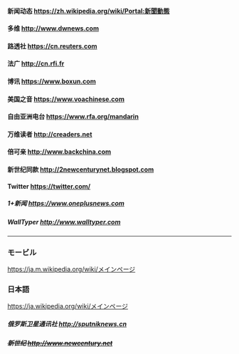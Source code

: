 #### 新闻动态 https://zh.wikipedia.org/wiki/Portal:新聞動態
#### 多维 http://www.dwnews.com
#### 路透社 https://cn.reuters.com
#### 法广 http://cn.rfi.fr
#### 博讯 https://www.boxun.com
#### 美国之音 https://www.voachinese.com
#### 自由亚洲电台 https://www.rfa.org/mandarin
#### 万维读者 http://creaders.net
#### 倍可亲 http://www.backchina.com
#### 新世纪同款 http://2newcenturynet.blogspot.com
#### Twitter https://twitter.com/
##### 1+新闻 https://www.oneplusnews.com
##### WallTyper http://www.walltyper.com
---
### モービル
https://ja.m.wikipedia.org/wiki/メインページ
### 日本語
https://ja.wikipedia.org/wiki/メインページ
##### 俄罗斯卫星通讯社 http://sputniknews.cn
##### ~~新世纪 http://www.newcentury.net~~